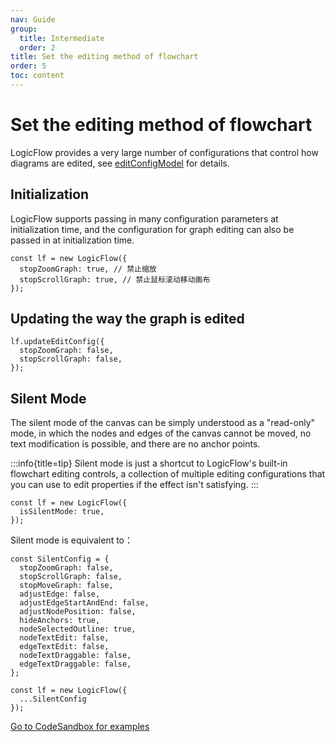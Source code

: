 ```yaml
---
nav: Guide
group:
  title: Intermediate
  order: 2
title: Set the editing method of flowchart
order: 5
toc: content
---
```


# Set the editing method of flowchart

LogicFlow provides a very large number of configurations that control how diagrams are edited,
see [editConfigModel](../../api/editConfigModel.en.md) for details.

## Initialization

LogicFlow supports passing in many configuration parameters at initialization time, and the
configuration for graph editing can also be passed in at initialization time.

```tsx | pure
const lf = new LogicFlow({
  stopZoomGraph: true, // 禁止缩放
  stopScrollGraph: true, // 禁止鼠标滚动移动画布
});
```

## Updating the way the graph is edited

```tsx | pure
lf.updateEditConfig({
  stopZoomGraph: false,
  stopScrollGraph: false,
});
```

## Silent Mode

The silent mode of the canvas can be simply understood as a "read-only" mode, in which the nodes and
edges of the canvas cannot be moved, no text modification is possible, and there are no anchor
points.

:::info{title=tip}
Silent mode is just a shortcut to LogicFlow's built-in flowchart editing controls, a collection of
multiple editing configurations that you can use to edit properties if the effect isn't satisfying.
:::

```tsx | pure
const lf = new LogicFlow({
  isSilentMode: true,
});
```

Silent mode is equivalent to：

```tsx | pure
const SilentConfig = {
  stopZoomGraph: false,
  stopScrollGraph: false,
  stopMoveGraph: false,
  adjustEdge: false,
  adjustEdgeStartAndEnd: false,
  adjustNodePosition: false,
  hideAnchors: true,
  nodeSelectedOutline: true,
  nodeTextEdit: false,
  edgeTextEdit: false,
  nodeTextDraggable: false,
  edgeTextDraggable: false,
};

const lf = new LogicFlow({
  ...SilentConfig
});
```

<a href="https://codesandbox.io/embed/pedantic-microservice-db76o?fontsize=14&hidenavigation=1&theme=dark&view=preview"> Go to CodeSandbox for examples </a>

